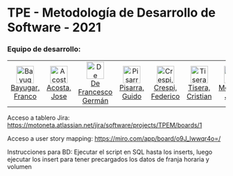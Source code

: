 # TPE - Metodología de Desarrollo de Software - 2021

### Equipo de desarrollo:

<table>
	<tr>
		<td align="center" width="120">
            <img src="https://avatars3.githubusercontent.com/u/67570169?s=460&u=cc5d454568a2e5267141935335edde9537722509&v=4" alt="Bayugar, Franco" width="40" height="40" />
            <br/><a href="https://github.com/franbayugar">Bayugar, Franco</a>
		</td>
        <td align="center" width="120">
			<img src="https://avatars3.githubusercontent.com/u/70774257?s=460&u=cc5d454568a2e5267141935335edde9537722509&v=4" alt="Acosta, Jose" width="40" height="40" />
            <br/><a href="https://github.com/jose-acosta-git">Acosta, Jose</a>
		</td>
		<td align="center" width="120">
			<img src="https://avatars0.githubusercontent.com/u/69018178?s=460&u=a3d62d0ff3fe9c5934b51e5133753ace8be78a9c&v=4" alt="De Francesco Germán" width="40" height="40" />
            <br/><a href="https://github.com/Germandf">De Francesco Germán</a>
		</td>
        <td align="center" width="120">
			<img src="https://avatars3.githubusercontent.com/u/70109244?s=460&u=cc5d454568a2e5267141935335edde9537722509&v=4" alt="Pisarra, Guido" width="40" height="40" />
            <br/><a href="https://github.com/GuidoPisarra">Pisarra, Guido</a>
		</td>
        <td align="center" width="120">
			<img src="https://avatars3.githubusercontent.com/u/64290588?s=460&u=cc5d454568a2e5267141935335edde9537722509&v=4" alt="Crespi, Federico" width="40" height="40" />
            <br/><a href="https://github.com/fdcrespi">Crespi, Federico</a>
		</td>
        <td align="center" width="120">
			<img src="https://avatars3.githubusercontent.com/u/70412760?s=460&u=cc5d454568a2e5267141935335edde9537722509&v=4" alt="Tisera, Cristian" width="40" height="40" />
            <br/><a href="https://github.com/cattsas">Tisera, Cristian</a>
		</td>
        <td align="center" width="120">
			<img src="https://avatars3.githubusercontent.com/u/70412807?s=460&u=cc5d454568a2e5267141935335edde9537722509&v=4" alt="Molfese, Juan" width="40" height="40" />
            <br/><a href="https://github.com/JuanMolfese">Molfese, Juan</a>
		</td>
	</tr>
</table>

Acceso a tablero Jira: https://motoneta.atlassian.net/jira/software/projects/TPEM/boards/1

Acceso a user story mapping: https://miro.com/app/board/o9J_lwwqr4o=/

Instrucciones para BD:
Ejecutar el script en SQL hasta los inserts, luego ejecutar los insert para tener precargados los datos de franja horaria y volumen
